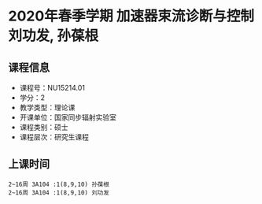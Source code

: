# 2020年春季学期 加速器束流诊断与控制 刘功发, 孙葆根






## 课程信息

- 课程号：NU15214.01
- 学分：2
- 教学类型：理论课
- 开课单位：国家同步辐射实验室
- 课程类别：硕士
- 课程层次：研究生课程

## 上课时间

```
2~16周 3A104 :1(8,9,10) 孙葆根
2~16周 3A104 :1(8,9,10) 刘功发
```


